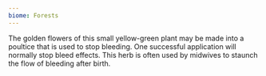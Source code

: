 ```yaml
---
biome: Forests
---
```

The golden flowers of this small yellow-green plant may be made into a poultice that is used to stop bleeding. One successful application will normally stop bleed effects. This herb is often used by midwives to staunch the flow of bleeding after birth. 

